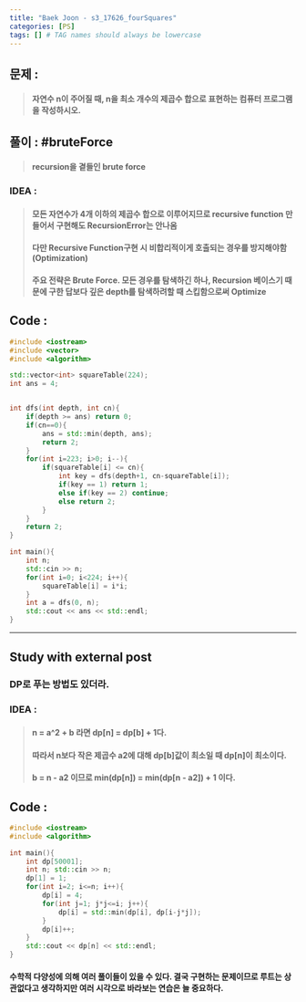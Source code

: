 ```yaml
---
title: "Baek Joon - s3_17626_fourSquares"
categories: [PS]
tags: [] # TAG names should always be lowercase
---
```

## 문제 :
> #### 자연수 n이 주어질 때, n을 최소 개수의 제곱수 합으로 표현하는 컴퓨터 프로그램을 작성하시오.

## 풀이 : #bruteForce
> #### recursion을 곁들인 brute force

### IDEA : 
> #### 모든 자연수가 4개 이하의 제곱수 합으로 이루어지므로 recursive function 만들어서 구현해도 RecursionError는 안나옴
> #### 다만 Recursive Function구현 시 비합리적이게 호출되는 경우를 방지해야함 (Optimization)
> #### 주요 전략은 Brute Force. 모든 경우를 탐색하긴 하나, Recursion 베이스기 때문에 구한 답보다 깊은 depth를 탐색하려할 때 스킵함으로써 Optimize

## Code :
```cpp
#include <iostream>
#include <vector>
#include <algorithm>

std::vector<int> squareTable(224);
int ans = 4;


int dfs(int depth, int cn){
    if(depth >= ans) return 0;
    if(cn==0){
        ans = std::min(depth, ans);
        return 2;
    }
    for(int i=223; i>0; i--){
        if(squareTable[i] <= cn){
            int key = dfs(depth+1, cn-squareTable[i]);
            if(key == 1) return 1;
            else if(key == 2) continue;
            else return 2;
        }
    }
    return 2;
}

int main(){
    int n;
    std::cin >> n;
    for(int i=0; i<224; i++){
        squareTable[i] = i*i;
    }
    int a = dfs(0, n);
    std::cout << ans << std::endl;
}
```
---------------------------------
## Study with external post
### DP로 푸는 방법도 있더라. 
### IDEA :
> #### n = a^2 + b 라면 dp[n] = dp[b] + 1다.
> #### 따라서 n보다 작은 제곱수 a2에 대해 dp[b]값이 최소일 때 dp[n]이 최소이다.
> #### b = n - a2 이므로 min(dp[n]) = min(dp[n - a2]) + 1 이다.

## Code :
```cpp
#include <iostream>
#include <algorithm>

int main(){
    int dp[50001];
    int n; std::cin >> n;
    dp[1] = 1;
    for(int i=2; i<=n; i++){
        dp[i] = 4;
        for(int j=1; j*j<=i; j++){
            dp[i] = std::min(dp[i], dp[i-j*j]);
        }
        dp[i]++;
    }
    std::cout << dp[n] << std::endl;
}
```
#### 수학적 다양성에 의해 여러 풀이들이 있을 수 있다. 결국 구현하는 문제이므로 루트는 상관없다고 생각하지만 여러 시각으로 바라보는 연습은 늘 중요하다.
